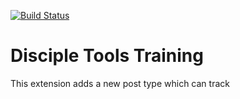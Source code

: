 [![Build Status](https://travis-ci.com/DiscipleTools/disciple-tools-events.svg?branch=master)](https://travis-ci.com/DiscipleTools/disciple-tools-cevents)

# Disciple Tools Training

This extension adds a new post type which can track 
